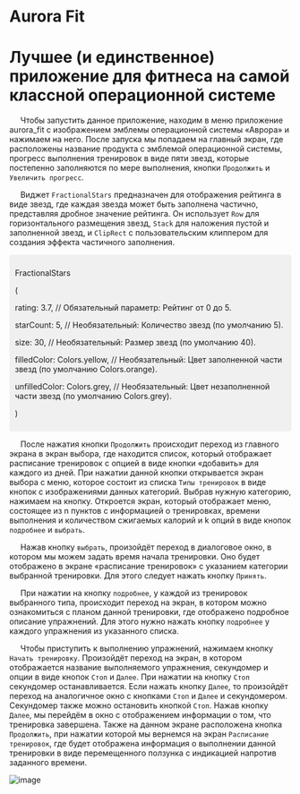 # Aurora Fit


# Лучшее (и единственное) приложение для фитнеса  на самой классной операционной системе


&nbsp;&nbsp;&nbsp;&nbsp;&nbsp;Чтобы запустить данное приложение, находим в меню приложение aurora_fit с изображением эмблемы операционной системы «Аврора» и нажимаем на него. После запуска мы попадаем на главный экран, где расположены название продукта с эмблемой операционной системы, прогресс выполнения тренировок в виде пяти звезд, которые постепенно заполняются по мере выполнения, кнопки `Продолжить` и `Увеличить прогресс`. 

&nbsp;&nbsp;&nbsp;&nbsp;&nbsp;Виджет `FractionalStars` предназначен для отображения рейтинга в виде звезд, где каждая звезда может быть заполнена частично, представляя дробное значение рейтинга. Он использует `Row` для горизонтального размещения звезд, `Stack` для наложения пустой и заполненной звезд, и `ClipRect` с пользовательским клиппером для создания эффекта частичного заполнения.

<div style="background-color: #f0f0f0; padding: 10px; border-radius: 5px;">
<p>FractionalStars</p>

<p>(</p>

  <p>rating: 3.7, // Обязательный параметр: Рейтинг от 0 до 5.</p>
  
  <p>starCount: 5, // Необязательный: Количество звезд (по умолчанию 5).</p>
  
  <p>size: 30,      // Необязательный: Размер звезд (по умолчанию 40).</p>
  
  <p>filledColor: Colors.yellow, // Необязательный: Цвет заполненной части звезд (по умолчанию Colors.orange).</p>
  
  <p>unfilledColor: Colors.grey, // Необязательный: Цвет незаполненной части звезд (по умолчанию Colors.grey).</p>
  
<p>)</p>
</div>

&nbsp;&nbsp;&nbsp;&nbsp;&nbsp;После нажатия кнопки `Продолжить` происходит переход из главного экрана в экран выбора, где находится список, который отображает расписание тренировок с опцией в виде кнопки «добавить» для каждого из дней. При нажатии данной кнопки открывается экран выбора с меню, которое состоит из списка `Типы тренировок` в виде кнопок с изображениями данных категорий. Выбрав нужную категорию, нажимаем на кнопку. Откроется экран, который отображает меню, состоящее из n пунктов с информацией о тренировках, времени выполнения и количеством сжигаемых калорий и k опций в виде кнопок `подробнее` и `выбрать`. 
  
&nbsp;&nbsp;&nbsp;&nbsp;&nbsp;Нажав кнопку `выбрать`, произойдёт переход в диалоговое окно, в котором мы можем задать время начала тренировки. Оно будет отображено в экране «расписание тренировок» с указанием категории выбранной тренировки. Для этого следует нажать кнопку `Принять`.  
  
&nbsp;&nbsp;&nbsp;&nbsp;&nbsp;При нажатии на кнопку `подробнее`, у каждой из тренировок выбранного типа, происходит переход на экран, в котором можно ознакомиться с планом данной тренировки, где отображено подробное описание упражнений. Для этого нужно нажать кнопку `подробнее` у каждого упражнения из указанного списка. 
  
&nbsp;&nbsp;&nbsp;&nbsp;&nbsp;Чтобы приступить к выполнению упражнений, нажимаем кнопку `Начать тренировку`. Произойдёт переход на экран, в котором отображается название выполняемого упражнения, секундомер и опции в виде кнопок `Стоп` и `Далее`. При нажатии на кнопку `Стоп` секундомер останавливается. Если нажать кнопку `Далее`, то произойдёт переход на аналогичное окно с кнопками `Стоп` и `Далее` и секундомером. Секундомер также можно остановить кнопкой `Стоп`. Нажав кнопку `Далее`, мы перейдём в окно с отображением информации о том, что тренировка завершена. Также на данном экране расположена кнопка `Продолжить`, при нажатии которой мы вернемся на экран `Расписание тренировок`, где будет отображена информация о выполнении данной тренировки в виде перемещенного ползунка с индикацией напротив заданного времени.
  
![image](https://github.com/user-attachments/assets/6cbce946-1f37-432e-9de0-144aeba3e7c3)
